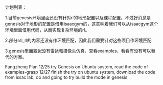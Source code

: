 计划列表：

1.目前genesis环境里面还没有针对rl的地形配置以及课程配置，不过好消息是genesis对于地形的配置是借用isaacgym的，这意味着我们可以从isaacgym这个环境里面借用代码，从而实现复杂环境的rl。

2.部分rsl_rl的内容还没有作环境匹配，因此我们需要针对这些项目作环境匹配

3.genesis里面貌似没有雷达和摄像头仿真，查看examples，看看有没有可以替代的方案。

Fangzheng Plan
12/25 try Genesis on Ubuntu system, read the code of examples-grasp
12/27 finish the try on ubuntu system, download the code from issac lab, do and going to try build the mode in genesis  
